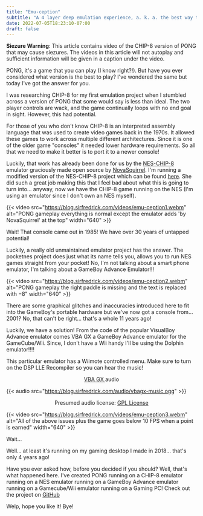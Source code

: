 ```yaml
---
title: "Emu-ception"
subtitle: "A 4 layer deep emulation experience, a. k. a. the best way to play PONG"
date: 2022-07-05T18:23:10-07:00
draft: false
---
```


**Siezure Warning**: This article contains video of the CHIP-8 version of PONG that 
may cause siezures. The videos in this article will not autoplay and sufficient 
information will be given in a caption under the video.

PONG, it's a game that you can play (I know right?!). But have you ever
considered what version is the best to play? I've wondered the same but today
I've got the answer for you.

I was researching CHIP-8 for my first emulation project when I stumbled across a
version of PONG that some would say is less than ideal. The two player controls
are wack, and the game continually loops with no end goal in sight. However, this
had potential.

For those of you who don't know CHIP-8 is an interpreted assembly language that
was used to create video games back in the 1970s. It allowed these games to work
across multiple different architectures. Since it is one of the older game
"consoles" it needed lower hardware requirements. So all that we need to make it
better is to port it to a newer console!

Luckily, that work has already been done for us by the [NES-CHIP-8](https://github.com/NovaSquirrel/NES-CHIP-8) emulator
graciously made open source by [NovaSquirrel](https://github.com/NovaSquirrel). I'm running a modified version of the NES-CHIP-8 project which can be found [here](https://github.com/sirfredrick/NES-CHIP-8). She did such a great job making
this that I feel bad about what this is going to turn into... anyway, now we have
the CHIP-8 game running on the NES (I'm using an emulator since I don't own an
NES myself). 

{{< video src="https://blog.sirfredrick.com/videos/emu-ception1.webm" alt="PONG gameplay everything is normal except the emulator adds 'by NovaSquirrel' at the top" width="640" >}}

Wait! That console came out in 1985! We have over 30 years of
untapped potential!

Luckily, a really old unmaintained emulator project has the answer. The
pocketnes project does just what its name tells you, allows you to run NES games
straight from your pocket! No, I'm not talking about a smart phone emulator, I'm
talking about a GameBoy Advance Emulator!!!

{{< video src="https://blog.sirfredrick.com/videos/emu-ception2.webm" alt="PONG gameplay the right paddle is missing and the text is replaced with −8" width="640" >}}

There are some graphical glitches and inaccuracies introduced here to fit into
the GameBoy's portable hardware but we've now got a console from... 2001? No,
that can't be right... that's a whole 11 years ago!

Luckily, we have a solution! From the code of the popular VisualBoy Advance
emulator comes VBA GX a GameBoy Advance emulator for the GameCube/Wii. Since, I
don't have a Wii handy I'll be using the Dolphin emulator!!!!

This particular emulator has a Wiimote controlled menu. Make sure to turn on the DSP LLE Recompiler so you can hear the music!

<p style="text-align: center;"> <a href="https://wiibrew.org/wiki/Visual_Boy_Advance_GX"> VBA GX </a> audio </p>

{{< audio src="https://blog.sirfredrick.com/audio/vbagx-music.ogg" >}}

<p style="text-align: center;"> Presumed audio license: <a href="https://github.com/dborth/vbagx#readme"> GPL License </a></p>

{{< video src="https://blog.sirfredrick.com/videos/emu-ception3.webm" alt="All of the above issues plus the game goes below 10 FPS when a point is earned" width="640" >}}

Wait...

Well... at least it's running on my gaming desktop I made in 2018... that's only
4 years ago!

Have you ever asked how, before you decided if you should? Well, that's what
happened here. I've created PONG running on a CHIP-8 emulator running on a NES
emulator running on a GameBoy Advance emulator running on a Gamecube/Wii
emulator running on a Gaming PC! Check out the project on [GitHub](https://github.com/sirfredrick/emu-ception)

Welp, hope you like it! Bye!
